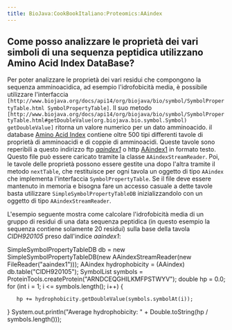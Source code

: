 ```yaml
---
title: BioJava:CookBookItaliano:Proteomics:AAindex
---
```


Come posso analizzare le proprietà dei vari simboli di una sequenza peptidica utilizzano Amino Acid Index DataBase?
-------------------------------------------------------------------------------------------------------------------

Per poter analizzare le proprietà dei vari residui che compongono la
sequenza amminoacidica, ad esempio l'idrofobicità media, è possibile
utilizzare l'interfaccia
`[http://www.biojava.org/docs/api14/org/biojava/bio/symbol/SymbolPropertyTable.html SymbolPropertyTable]`.
Il suo metodo
`[http://www.biojava.org/docs/api14/org/biojava/bio/symbol/SymbolPropertyTable.html#getDoubleValue(org.biojava.bio.symbol.Symbol) getDoubleValue]`
ritorna un valore numerico per un dato amminoacido. il database [Amino
Acid Index](http://www.genome.ad.jp/dbget/aaindex.html) contiene oltre
500 tipi differenti tavole di proprietà di amminoacidi e di coppie di
amminoacidi. Queste tavole sono reperibili a questo indirizzo ftp
*[aaindex1](ftp://ftp.genome.ad.jp/pub/db/genomenet/aaindex/aaindex1)* o
http [AAindex1](http://www.genome.jp/dbget-bin/show_man?aaindex) in
formato testo. Questo file può essere caricato tramite la classe
`AAindexStreamReader`. Poi, le tavole delle proprietà possono essere
gestite una dopo l'altra tramite il metodo `nextTable`, che restituisce
per ogni tavola un oggetto di tipo `AAindex` che implementa
l'interfaccia `SymbolPropertyTable`. Se il file deve essere mantenuto in
memoria e bisogna fare un accesso casuale a dette tavole basta
utilizzare `SimpleSymbolPropertyTableDB` inizializzandolo con un oggetto
di tipo `AAindexStreamReader`.

L'esempio seguente mostra come calcolare l'idrofobicità media di un
gruppo di residui di una data sequenza peptidica (in questo esempio la
sequenza contiene solamente 20 residui) sulla base della tavola
*CIDH920105* preso dall'indice *aaindex1*:

<java> SimpleSymbolPropertyTableDB db = new
SimpleSymbolPropertyTableDB(new AAindexStreamReader(new
FileReader("aaindex1"))); AAindex hydrophobicity = (AAindex)
db.table("CIDH920105"); SymbolList symbols =
ProteinTools.createProtein("ARNDCEQGHILKMFPSTWYV"); double hp = 0.0; for
(int i = 1; i \<= symbols.length(); i++) {

`   hp += hydrophobicity.getDoubleValue(symbols.symbolAt(i));`

} System.out.println("Average hydrophobicity: " + Double.toString(hp /
symbols.length()));</java> </java>
